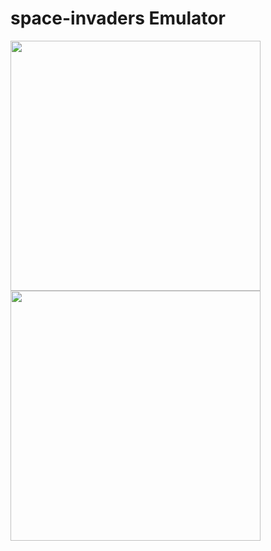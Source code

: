 # space-invaders Emulator
<a href="https://github.com/jelipo">
  <img align="left" width="400" src="https://user-images.githubusercontent.com/16136814/99537670-ecfaac00-29e6-11eb-8398-b6202485cb2d.png" />
</a>
<a href="https://github.com/jelipo">
  <img align="left"  width="400" src="https://user-images.githubusercontent.com/16136814/99537957-42cf5400-29e7-11eb-94ac-8b5a459519b4.png" />
</a>
